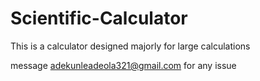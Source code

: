 # Scientific-Calculator

This is a calculator designed majorly for large calculations

message adekunleadeola321@gmail.com for any issue
